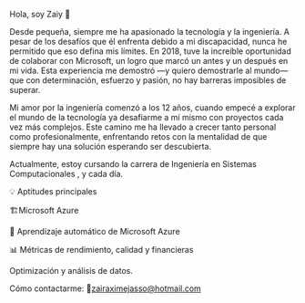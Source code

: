 Hola, soy Zaiy 👋

Desde pequeña, siempre me ha apasionado la tecnología y la ingeniería. 
A pesar de los desafíos que él enfrenta debido a mi discapacidad, nunca he permitido que eso defina mis límites. En 2018, tuve la increíble oportunidad de colaborar con Microsoft, un logro que marcó un antes y un después en mi vida.
Esta experiencia me demostró —y quiero demostrarle al mundo— que con determinación, esfuerzo y pasión, no hay barreras imposibles de superar.

Mi amor por la ingeniería comenzó a los 12 años, cuando empecé a explorar el mundo de la tecnología ya desafiarme a mí mismo con proyectos cada vez más complejos. 
Este camino me ha llevado a crecer tanto personal como profesionalmente, enfrentando retos con la mentalidad de que siempre hay una solución esperando ser descubierta.

Actualmente, estoy cursando la carrera de Ingeniería en Sistemas Computacionales , y cada día.

💡 Aptitudes principales

🏗Microsoft Azure

🤖 Aprendizaje automático de Microsoft Azure

📊 Métricas de rendimiento, calidad y financieras

Optimización y análisis de datos.

Cómo contactarme:
📧zairaximejasso@hotmail.com 








